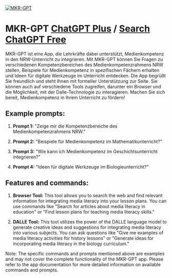 
[![MKR-GPT](https://files.oaiusercontent.com/file-7j7w6sC9tMDZKU7gcQUUe5RW?se=2123-10-18T11%3A54%3A55Z&sp=r&sv=2021-08-06&sr=b&rscc=max-age%3D31536000%2C%20immutable&rscd=attachment%3B%20filename%3De8c16c31-c7eb-4733-9ab6-b2ee9f326d9d.png&sig=ytVHuVqNd/UTtNvRxg/%2BSXOFXVO8B%2Byx/hqScCuXwPE%3D)](https://chat.openai.com/g/g-b0iACCvX2-mkr-gpt)

# MKR-GPT [ChatGPT Plus](https://chat.openai.com/g/g-b0iACCvX2-mkr-gpt) / [Search ChatGPT Free](https://gptcall.net/index.html#/?search=MKR-GPT)

MKR-GPT ist eine App, die Lehrkräfte dabei unterstützt, Medienkompetenz in den NRW-Unterricht zu integrieren. Mit MKR-GPT können Sie Fragen zu verschiedenen Kompetenzbereichen des Medienkompetenzrahmens NRW stellen, Beispiele für Medienkompetenz in spezifischen Fächern erhalten und Ideen für digitale Werkzeuge im Unterricht entdecken. Die App begrüßt Sie freundlich und steht Ihnen mit formeller Unterstützung zur Seite. Sie können auch auf verschiedene Tools zugreifen, darunter ein Browser und die Möglichkeit, mit der Dalle-Technologie zu interagieren. Machen Sie sich bereit, Medienkompetenz in Ihrem Unterricht zu fördern!

## Example prompts:

1. **Prompt 1:** "Zeige mir die Kompetenzbereiche des Medienkompetenzrahmens NRW."

2. **Prompt 2:** "Beispiele für Medienkompetenz im Mathematikunterricht?"

3. **Prompt 3:** "Wie kann ich Medienkompetenz im Geschichtsunterricht integrieren?"

4. **Prompt 4:** "Ideen für digitale Werkzeuge im Biologieunterricht?"


## Features and commands:

1. **Browser Tool:** This tool allows you to search the web and find relevant information for integrating media literacy into your lesson plans. You can use commands like "Search for articles about media literacy in education" or "Find lesson plans for teaching media literacy skills."

2. **DALLE Tool:** This tool utilizes the power of the DALLE language model to generate creative ideas and suggestions for integrating media literacy into various subjects. You can ask questions like "Give me examples of media literacy activities for history lessons" or "Generate ideas for incorporating media literacy in the biology curriculum."

Note: The specific commands and prompts mentioned above are examples and may not cover the complete functionality of the MKR-GPT app. Please refer to the app documentation for more detailed information on available commands and prompts.


